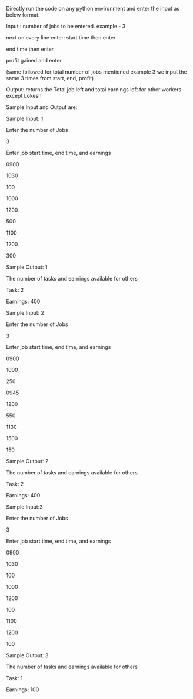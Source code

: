 Directly run the code on any python environment and enter the input as below format.

Input : number of jobs to be entered. example - 3

next on every line enter: start time then enter

end time then enter

profit gained and enter

(same followed for total number of jobs mentioned example 3 we input the same 3 times from start, end, profit)



Output: returns the Total job left and total earnings left for other workers except Lokesh


Sample Input and Output are:

Sample Input: 1

Enter the number of Jobs

3

Enter job start time, end time, and earnings

0900

1030

100

1000

1200

500

1100

1200

300

Sample Output: 1

The number of tasks and earnings available for others

Task: 2

Earnings: 400



Sample Input: 2

Enter the number of Jobs

3

Enter job start time, end time, and earnings

0900

1000

250

0945

1200

550

1130

1500

150

Sample Output: 2

The number of tasks and earnings available for others

Task: 2

Earnings: 400



Sample Input:3

Enter the number of Jobs

3

Enter job start time, end time, and earnings

0900

1030

100

1000

1200

100

1100

1200

100

Sample Output: 3

The number of tasks and earnings available for others

Task: 1

Earnings: 100 

